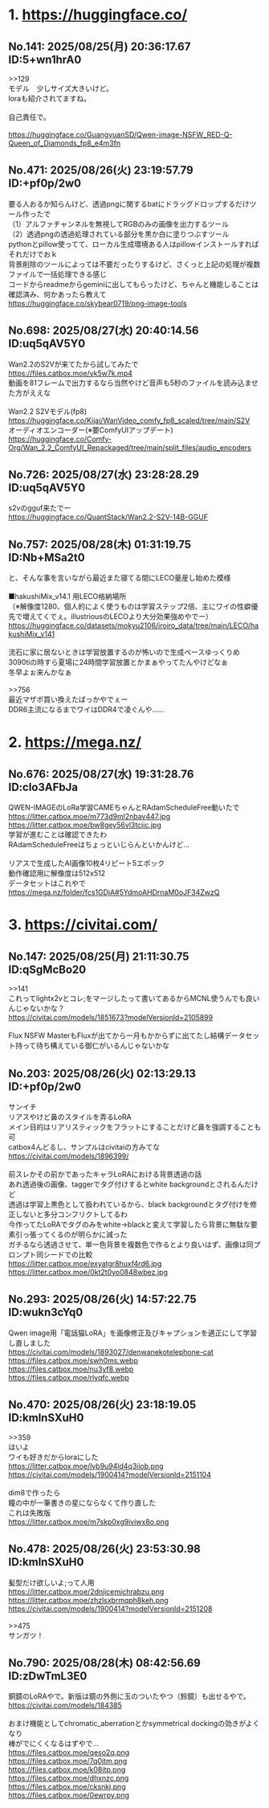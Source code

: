# 1. https://huggingface.co/
## No.141:	2025/08/25(月) 20:36:17.67 ID:5+wn1hrA0
 \>\>129 <br> モデル　少しサイズ大きいけど。 <br> loraも紹介されてますね。 <br>  <br> 自己責任で。 <br>  <br> <a href='https://huggingface.co/GuangyuanSD/Qwen-image-NSFW_RED-Q-Queen_of_Diamonds_fp8_e4m3fn'>https://huggingface.co/GuangyuanSD/Qwen-image-NSFW_RED-Q-Queen_of_Diamonds_fp8_e4m3fn</a> 
<br>

## No.471:	2025/08/26(火) 23:19:57.79 ID:+pf0p/2w0
 要る人おるか知らんけど、透過pngに関するbatにドラッグドロップするだけツール作ったで <br> （1）アルファチャンネルを無視してRGBのみの画像を出力するツール <br> （2）透過pngの透過処理されている部分を黒か白に塗りつぶすツール <br> pythonとpillow使ってて、ローカル生成環境ある人はpillowインストールすればそれだけでおｋ <br> 背景削除のツールによっては不要だったりするけど、さくっと上記の処理が複数ファイルで一括処理できる感じ <br> コードからreadmeからgeminiに出してもらったけど、ちゃんと機能しることは確認済み、何かあったら教えて <br> <a href='https://huggingface.co/skybear0719/png-image-tools'>https://huggingface.co/skybear0719/png-image-tools</a> 
<br>

## No.698:	2025/08/27(水) 20:40:14.56 ID:uq5qAV5Y0
 Wan2.2のS2Vが来てたから試してみたで <br> <a href='https://files.catbox.moe/yk5w7k.mp4'>https://files.catbox.moe/yk5w7k.mp4</a> <br> 動画を81フレームで出力するなら当然やけど音声も5秒のファイルを読み込ませた方がええな <br>  <br> Wan2.2 S2Vモデル(fp8) <br> <a href='https://huggingface.co/Kijai/WanVideo_comfy_fp8_scaled/tree/main/S2V'>https://huggingface.co/Kijai/WanVideo_comfy_fp8_scaled/tree/main/S2V</a> <br> オーディオエンコーダー(※要ComfyUIアップデート) <br> <a href='https://huggingface.co/Comfy-Org/Wan_2.2_ComfyUI_Repackaged/tree/main/split_files/audio_encoders'>https://huggingface.co/Comfy-Org/Wan_2.2_ComfyUI_Repackaged/tree/main/split_files/audio_encoders</a> 
<br>

## No.726:	2025/08/27(水) 23:28:28.29 ID:uq5qAV5Y0
 s2vのgguf来たでー <br> <a href='https://huggingface.co/QuantStack/Wan2.2-S2V-14B-GGUF'>https://huggingface.co/QuantStack/Wan2.2-S2V-14B-GGUF</a> 
<br>

## No.757:	2025/08/28(木) 01:31:19.75 ID:Nb+MSa2t0
 と、そんな事を言いながら最近また寝てる間にLECO量産し始めた模様 <br>  <br> ■hakushiMix_v14.1 用LECO格納場所 <br> （※解像度1280、個人的によく使うものは学習ステップ2倍、主にワイの性癖優先で増えてくでぇ。illustriousのLECOより大分効果強めやでー） <br> <a href='https://huggingface.co/datasets/mokyu2106/iroiro_data/tree/main/LECO/hakushiMix_v141'>https://huggingface.co/datasets/mokyu2106/iroiro_data/tree/main/LECO/hakushiMix_v141</a> <br>  <br> 流石に家に居ないときは学習放置するのが怖いので生成ペースゆっくりめ <br> 3090tiの時すら夏場に24時間学習放置とかまぁやってたんやけどなぁ <br> 冬早よぉ来んかなぁ <br>  <br> \>\>756 <br> 最近マザボ買い換えたばっかやでぇー <br> DDR6主流になるまでワイはDDR4で凌ぐんや…… 
<br>

# 2. https://mega.nz/
## No.676:	2025/08/27(水) 19:31:28.76 ID:clo3AFbJa
 QWEN-IMAGEのLoRa学習CAMEちゃんとRAdamScheduleFree動いたで <br> <a href='https://litter.catbox.moe/m773d9ml2nbav447.jpg'>https://litter.catbox.moe/m773d9ml2nbav447.jpg</a> <br> <a href='https://litter.catbox.moe/bw8gey56vl3tciic.jpg'>https://litter.catbox.moe/bw8gey56vl3tciic.jpg</a> <br> 学習が進むことは確認できたわ <br> RAdamScheduleFreeはちょっといじらんといかんけど… <br>  <br> リアスで生成したAI画像10枚4リピート5エポック <br> 動作確認用に解像度は512x512 <br> データセットはこれやで <br> <a href='https://mega.nz/folder/fcs1GDjA#5YdmoAHDrnaM0oJF34ZwzQ'>https://mega.nz/folder/fcs1GDjA#5YdmoAHDrnaM0oJF34ZwzQ</a> 
<br>

# 3. https://civitai.com/
## No.147:	2025/08/25(月) 21:11:30.75 ID:qSgMcBo20
 \>\>141 <br> これってlightx2vとコレ;をマージしたって書いてあるからMCNL使うんでも良いんじゃないかな？ <br> <a href='https://civitai.com/models/1851673?modelVersionId=2105899'>https://civitai.com/models/1851673?modelVersionId=2105899</a> <br>  <br> Flux NSFW MasterもFluxが出てから一月もかからずに出てたし結構データセット持って待ち構えている御仁がいるんじゃないかな 
<br>

## No.203:	2025/08/26(火) 02:13:29.13 ID:+pf0p/2w0
 サンイチ <br> リアスやけど鼻のスタイルを弄るLoRA <br> メイン目的はリアリスティックをフラットにすることだけど鼻を強調することも可 <br> catbox4んどるし、サンプルはcivitaiの方みてな <br> <a href='https://civitai.com/models/1896399/'>https://civitai.com/models/1896399/</a> <br>  <br> 前スレかその前かであったキャラLoRAにおける背景透過の話 <br> あれ透過後の画像、taggerでタグ付けするとwhite backgroundとされるんだけど <br> 透過は学習上黒色として扱われているから、black backgroundとタグ付けを修正しないと多分コンフリクトしてるわ <br> 今作ってたLoRAでタグのみをwhite→blackと変えて学習したら背景に無駄な要素引っ張ってくるのが明らかに減った <br> ガチるなら透過させて、単一色背景を複数色で作るとより良いはず、画像は同プロンプト同シードでの比較 <br> <a href='https://litter.catbox.moe/exyatgr8huxf4rd6.jpg'>https://litter.catbox.moe/exyatgr8huxf4rd6.jpg</a> <a href='https://litter.catbox.moe/0kt2t0yo0848wbez.jpg'>https://litter.catbox.moe/0kt2t0yo0848wbez.jpg</a> 
<br>

## No.293:	2025/08/26(火) 14:57:22.75 ID:wukn3cYq0
 Qwen image用「電話猫LoRA」を画像修正及びキャプションを適正にして学習し直しました <br> <a href='https://civitai.com/models/1893027/denwanekotelephone-cat'>https://civitai.com/models/1893027/denwanekotelephone-cat</a> <br> <a href='https://files.catbox.moe/swh0ms.webp'>https://files.catbox.moe/swh0ms.webp</a> <br> <a href='https://files.catbox.moe/nu3yf8.webp'>https://files.catbox.moe/nu3yf8.webp</a> <br> <a href='https://files.catbox.moe/rlyqfc.webp'>https://files.catbox.moe/rlyqfc.webp</a> 
<br>

## No.470:	2025/08/26(火) 23:18:19.05 ID:kmlnSXuH0
 \>\>359 <br> ほいよ <br> ワイも好きだからloraにした <br> <a href='https://litter.catbox.moe/lyb9u94ld4q3iiob.png'>https://litter.catbox.moe/lyb9u94ld4q3iiob.png</a> <br> <a href='https://civitai.com/models/1900414?modelVersionId=2151104'>https://civitai.com/models/1900414?modelVersionId=2151104</a> <br>  <br> dim8で作ったら <br> 瞳の中が一筆書きの星にならなくて作り直した <br> これは失敗版 <br> <a href='https://litter.catbox.moe/m7skp0xg9iviwx8o.png'>https://litter.catbox.moe/m7skp0xg9iviwx8o.png</a> 
<br>

## No.478:	2025/08/26(火) 23:53:30.98 ID:kmlnSXuH0
 髪型だけ欲しいよ;って人用 <br> <a href='https://litter.catbox.moe/2dnjicemjchrabzu.png'>https://litter.catbox.moe/2dnjicemjchrabzu.png</a> <br> <a href='https://litter.catbox.moe/zhzlsxbrmqph8keh.png'>https://litter.catbox.moe/zhzlsxbrmqph8keh.png</a> <br> <a href='https://civitai.com/models/1900414?modelVersionId=2151208'>https://civitai.com/models/1900414?modelVersionId=2151208</a> <br>  <br> \>\>475 <br> サンガツ！ 
<br>

## No.790:	2025/08/28(木) 08:42:56.69 ID:zDwTmL3E0
 銅鏡のLoRAやで。新版は鏡の外側に玉のついたやつ（鈴鏡）も出せるやで。 <br> <a href='https://civitai.com/models/184385'>https://civitai.com/models/184385</a> <br>  <br> おまけ機能としてchromatic_aberrationとかsymmetrical dockingの効きがよくなり <br> 棒がでにくくなるはずやで… <br> <a href='https://files.catbox.moe/qeso2q.png'>https://files.catbox.moe/qeso2q.png</a> <br> <a href='https://files.catbox.moe/7q0jtm.png'>https://files.catbox.moe/7q0jtm.png</a> <br> <a href='https://files.catbox.moe/k08itp.png'>https://files.catbox.moe/k08itp.png</a> <br> <a href='https://files.catbox.moe/dhxnzc.png'>https://files.catbox.moe/dhxnzc.png</a> <br> <a href='https://files.catbox.moe/cksnkj.png'>https://files.catbox.moe/cksnkj.png</a> <br> <a href='https://files.catbox.moe/0ewrpy.png'>https://files.catbox.moe/0ewrpy.png</a> 
<br>

